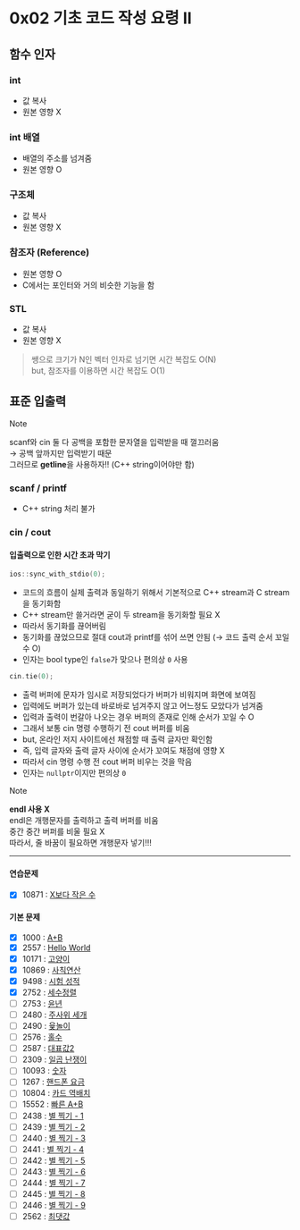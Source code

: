 # 0x02 기초 코드 작성 요령 II

## 함수 인자

### int

- 값 복사
- 원본 영향 X

### int 배열

- 배열의 주소를 넘겨줌
- 원본 영향 O

### 구조체

- 값 복사
- 원본 영향 X

### 참조자 (Reference)

- 원본 영향 O
- C에서는 포인터와 거의 비슷한 기능을 함

### STL

- 값 복사
- 원본 영향 X

> 쌩으로 크기가 N인 벡터 인자로 넘기면 시간 복잡도 O(N)  
> but, 참조자를 이용하면 시간 복잡도 O(1)

## 표준 입출력

> [!NOTE]
> scanf와 cin 둘 다 공백을 포함한 문자열을 입력받을 때 껄끄러움  
> → 공백 앞까지만 입력받기 때문  
> 그러므로 **getline**을 사용하자!! (C++ string이어야만 함)

### scanf / printf

- C++ string 처리 불가

### cin / cout

#### 입출력으로 인한 시간 초과 막기

```cpp
ios::sync_with_stdio(0);
```

- 코드의 흐름이 실제 출력과 동일하기 위해서 기본적으로 C++ stream과 C stream을 동기화함
- C++ stream만 쓸거라면 굳이 두 stream을 동기화할 필요 X
- 따라서 동기화를 끊어버림
- 동기화를 끊었으므로 절대 cout과 printf를 섞어 쓰면 안됨 (→ 코드 출력 순서 꼬일 수 O)
- 인자는 bool type인 `false`가 맞으나 편의상 `0` 사용

```cpp
cin.tie(0);
```

- 출력 버퍼에 문자가 임시로 저장되었다가 버퍼가 비워지며 화면에 보여짐
- 입력에도 버퍼가 있는데 바로바로 넘겨주지 않고 어느정도 모았다가 넘겨줌
- 입력과 출력이 번갈아 나오는 경우 버퍼의 존재로 인해 순서가 꼬일 수 O
- 그래서 보통 cin 명령 수행하기 전 cout 버퍼를 비움
- but, 온라인 저지 사이트에선 채점할 때 출력 글자만 확인함
- 즉, 입력 글자와 출력 글자 사이에 순서가 꼬여도 채점에 영향 X
- 따라서 cin 명령 수행 전 cout 버퍼 비우는 것을 막음
- 인자는 `nullptr`이지만 편의상 `0`

> [!NOTE]  
> **endl 사용 X**  
> endl은 개행문자를 출력하고 출력 버퍼를 비움  
> 중간 중간 버퍼를 비울 필요 X  
> 따라서, 줄 바꿈이 필요하면 개행문자 넣기!!!

---

#### 연습문제

- [x] 10871 : [X보다 작은 수](https://www.acmicpc.net/problem/10871)

#### 기본 문제

- [x] 1000 : [A+B](https://www.acmicpc.net/problem/1000)
- [x] 2557 : [Hello World](https://www.acmicpc.net/problem/2557)
- [x] 10171 : [고양이](https://www.acmicpc.net/problem/10171)
- [x] 10869 : [사칙연산](https://www.acmicpc.net/problem/10869)
- [x] 9498 : [시험 성적](https://www.acmicpc.net/problem/9498)
- [x] 2752 : [세수정렬](https://www.acmicpc.net/problem/2752)
- [ ] 2753 : [윤년](https://www.acmicpc.net/problem/2753)
- [ ] 2480 : [주사위 세개](https://www.acmicpc.net/problem/2480)
- [ ] 2490 : [윷놀이](https://www.acmicpc.net/problem/2490)
- [ ] 2576 : [홀수](https://www.acmicpc.net/problem/2576)
- [ ] 2587 : [대표값2](https://www.acmicpc.net/problem/2587)
- [ ] 2309 : [일곱 난쟁이](https://www.acmicpc.net/problem/2309)
- [ ] 10093 : [숫자](https://www.acmicpc.net/problem/10093)
- [ ] 1267 : [핸드폰 요금](https://www.acmicpc.net/problem/1267)
- [ ] 10804 : [카드 역배치](https://www.acmicpc.net/problem/10804)
- [ ] 15552 : [빠른 A+B](https://www.acmicpc.net/problem/15552)
- [ ] 2438 : [별 찍기 - 1](https://www.acmicpc.net/problem/2438)
- [ ] 2439 : [별 찍기 - 2](https://www.acmicpc.net/problem/2439)
- [ ] 2440 : [별 찍기 - 3](https://www.acmicpc.net/problem/2440)
- [ ] 2441 : [별 찍기 - 4](https://www.acmicpc.net/problem/2441)
- [ ] 2442 : [별 찍기 - 5](https://www.acmicpc.net/problem/2442)
- [ ] 2443 : [별 찍기 - 6](https://www.acmicpc.net/problem/2443)
- [ ] 2444 : [별 찍기 - 7](https://www.acmicpc.net/problem/2444)
- [ ] 2445 : [별 찍기 - 8](https://www.acmicpc.net/problem/2445)
- [ ] 2446 : [별 찍기 - 9](https://www.acmicpc.net/problem/2446)
- [ ] 2562 : [최댓값](https://www.acmicpc.net/problem/2562)
